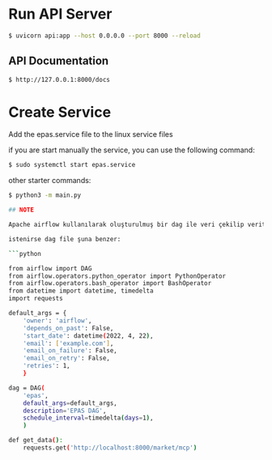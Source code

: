 # Run API Server

```bash
$ uvicorn api:app --host 0.0.0.0 --port 8000 --reload
```
## API Documentation

```bash
$ http://127.0.0.1:8000/docs
```

# Create Service

Add the epas.service file to the linux service files

if you are start manually the service, you can use the following command:

```bash
$ sudo systemctl start epas.service
```

other starter commands:

```bash
$ python3 -m main.py

## NOTE 

Apache airflow kullanılarak oluşturulmuş bir dag ile veri çekilip veritabanına kaydedilebilirdi ancak apache airflow kurulumu ve kullanımı için fazla zaman harcanacağından dolayı bu yöntem tercih edilmedi.

istenirse dag file şuna benzer:

```python

from airflow import DAG
from airflow.operators.python_operator import PythonOperator
from airflow.operators.bash_operator import BashOperator
from datetime import datetime, timedelta
import requests

default_args = {
    'owner': 'airflow',
    'depends_on_past': False,
    'start_date': datetime(2022, 4, 22),
    'email': ['example.com'],
    'email_on_failure': False,
    'email_on_retry': False,
    'retries': 1,
    }

dag = DAG(
    'epas',
    default_args=default_args,
    description='EPAS DAG',
    schedule_interval=timedelta(days=1),
    )

def get_data():
    requests.get('http://localhost:8000/market/mcp')


```